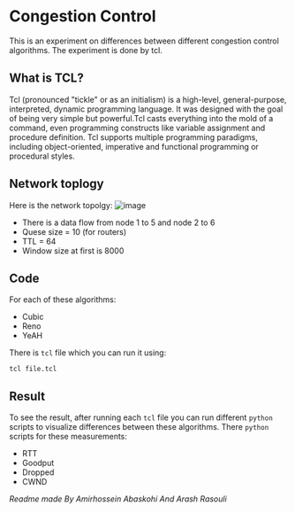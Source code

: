 # Congestion Control
This is an experiment on differences between different congestion control algorithms. The experiment is done by tcl.

## What is TCL?
Tcl (pronounced "tickle" or as an initialism) is a high-level, general-purpose, interpreted, dynamic programming language. It was designed with the goal of being very simple but powerful.Tcl casts everything into the mold of a command, even programming constructs like variable assignment and procedure definition. Tcl supports multiple programming paradigms, including object-oriented, imperative and functional programming or procedural styles. 

## Network toplogy
Here is the network topolgy:
![image](https://user-images.githubusercontent.com/50926437/126899701-7465ef56-75e5-4ad0-8200-8f458ab59f7d.png)


* There is a data flow from node 1 to 5 and node 2 to 6
* Quese size = 10 (for routers)
* TTL = 64
* Window size at first is 8000

## Code
For each of these algorithms:
* Cubic
* Reno
* YeAH

There is `tcl` file which you can run it using:
```
tcl file.tcl
```

## Result
To see the result, after running each `tcl` file you can run different `python` scripts to visualize differences between these algorithms. There `python` scripts for these measurements:
* RTT
* Goodput
* Dropped
* CWND

*Readme made By Amirhossein Abaskohi And Arash Rasouli*
